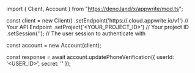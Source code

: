 import { Client, Account } from "https://deno.land/x/appwrite/mod.ts";

const client = new Client()
    .setEndpoint('https://<REGION>.cloud.appwrite.io/v1') // Your API Endpoint
    .setProject('<YOUR_PROJECT_ID>') // Your project ID
    .setSession(''); // The user session to authenticate with

const account = new Account(client);

const response = await account.updatePhoneVerification({
    userId: '<USER_ID>',
    secret: '<SECRET>'
});
